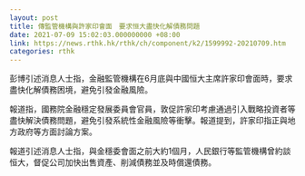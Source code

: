 ```yaml
---
layout: post
title: 傳監管機構與許家印會面　要求恒大盡快化解債務問題
date: 2021-07-09 15:02:03.000000000 +08:00
link: https://news.rthk.hk/rthk/ch/component/k2/1599992-20210709.htm
categories: rthk
---
```


彭博引述消息人士指，金融監管機構在6月底與中國恒大主席許家印會面時，要求盡快化解債務困境，避免引發金融風險。

報道指，國務院金融穩定發展委員會官員，敦促許家印考慮通過引入戰略投資者等盡快解決債務問題，避免引發系統性金融風險等衝擊。報道提到，許家印指正與地方政府等方面討論方案。

報道引述消息人士指，與金穩委會面之前大約1個月，人民銀行等監管機構曾約談恒大，督促公司加快出售資產、削減債務並及時償還債務。
